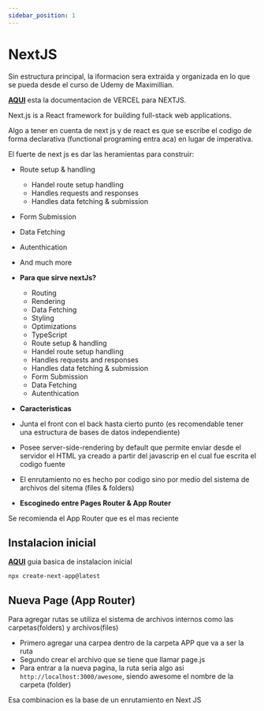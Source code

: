 ```yaml
---
sidebar_position: 1
---
```


# NextJS

Sin estructura principal, la iformacion sera extraida y organizada en lo que se pueda desde el curso de Udemy de Maximillian.

[**AQUI**](https://nextjs.org/docs) esta la documentacion de VERCEL para NEXTJS.

Next.js is a React framework for building full-stack web applications.

Algo a tener en cuenta de next js y de react es que se escribe el codigo de forma declarativa (functional programing entra aca) en lugar de imperativa.

El fuerte de next js es dar las heramientas para construir:

- Route setup & handling
  - Handel route setup handling
  - Handles requests and responses
  - Handles data fetching & submission
- Form Submission
- Data Fetching
- Autenthication
- And much more

- **Para que sirve nextJs?**

  - Routing
  - Rendering
  - Data Fetching
  - Styling
  - Optimizations
  - TypeScript
  - Route setup & handling
  - Handel route setup handling
  - Handles requests and responses
  - Handles data fetching & submission
  - Form Submission
  - Data Fetching
  - Autenthication

- **Caracteristicas**

- Junta el front con el back hasta cierto punto (es recomendable tener una estructura de bases de datos independiente)
- Posee server-side-rendering by default que permite enviar desde el servidor el HTML ya creado a partir del javascrip en el cual fue escrita el codigo fuente
- El enrutamiento no es hecho por codigo sino por medio del sistema de archivos del sitema (files & folders)

- **Escoginedo entre Pages Router & App Router**

Se recomienda el App Router que es el mas reciente

## Instalacion inicial

[**AQUI**](https://nextjs.org/docs/getting-started/installation) guia basica de instalacion inicial

`npx create-next-app@latest`

## Nueva Page (App Router)

Para agregar rutas se utiliza el sistema de archivos internos como las carpetas(folders) y archivos(files)

- Primero agregar una carpea dentro de la carpeta APP que va a ser la ruta
- Segundo crear el archivo que se tiene que llamar page.js
- Para entrar a la nueva pagina, la ruta seria algo asi `http://localhost:3000/awesome`, siendo awesome el nombre de la carpeta (folder)

Esa combinacion es la base de un enrutamiento en Next JS

